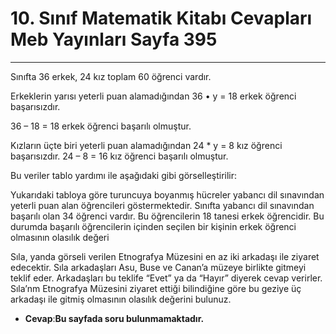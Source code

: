 # 10. Sınıf Matematik Kitabı Cevapları Meb Yayınları Sayfa 395

---

Sınıfta 36 erkek, 24 kız toplam 60 öğrenci vardır.

 Erkeklerin yarısı yeterli puan alamadığından 36 • y = 18 erkek öğrenci başarısızdır.

 36 – 18 = 18 erkek öğrenci başarılı olmuştur.

 Kızların üçte biri yeterli puan alamadığından 24 * y = 8 kız öğrenci başarısızdır. 24 – 8 = 16 kız öğrenci başarılı olmuştur.

 Bu veriler tablo yardımı ile aşağıdaki gibi görselleştirilir:

Yukarıdaki tabloya göre turuncuya boyanmış hücreler yabancı dil sınavından yeterli puan alan öğrencileri göstermektedir. Sınıfta yabancı dil sınavından başarılı olan 34 öğrenci vardır. Bu öğrencilerin 18 tanesi erkek öğrencidir. Bu durumda başarılı öğrencilerin içinden seçilen bir kişinin erkek öğrenci olmasının olasılık değeri

Sıla, yanda görseli verilen Etnografya Müzesini en az iki arkadaşı ile ziyaret edecektir. Sıla arkadaşları Asu, Buse ve Canan’a müzeye birlikte gitmeyi teklif eder. Arkadaşları bu teklife “Evet” ya da “Hayır” diyerek cevap verirler. Sıla’nm Etnografya Müzesini ziyaret ettiği bilindiğine göre bu geziye üç arkadaşı ile gitmiş olmasının olasılık değerini bulunuz.

-   **Cevap**:**Bu sayfada soru bulunmamaktadır.**